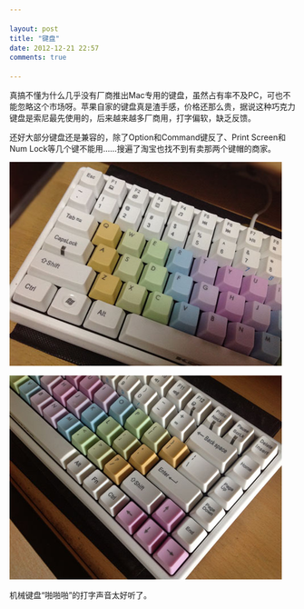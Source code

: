 ```yaml
---

layout: post
title: "键盘"
date: 2012-12-21 22:57
comments: true

---
```

真搞不懂为什么几乎没有厂商推出Mac专用的键盘，虽然占有率不及PC，可也不能忽略这个市场呀。苹果自家的键盘真是渣手感，价格还那么贵，据说这种巧克力键盘是索尼最先使用的，后来越来越多厂商用，打字偏软，缺乏反馈。

还好大部分键盘还是兼容的，除了Option和Command键反了、Print Screen和Num Lock等几个键不能用……搜遍了淘宝也找不到有卖那两个键帽的商家。

![Keyboard](/media/pic/keyboard_89.jpg)

![Keyboard](/media/pic/keyboard_91.jpg)

机械键盘“啪啪啪”的打字声音太好听了。